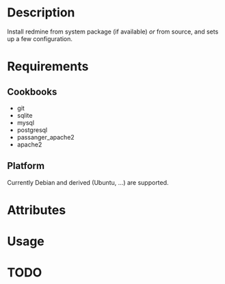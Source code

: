 # Description

Install redmine from system package (if available) *or* from source, and sets up
a few configuration.

# Requirements

## Cookbooks

* git
* sqlite
* mysql
* postgresql
* passanger_apache2
* apache2

## Platform

Currently Debian and derived (Ubuntu, …) are supported.

# Attributes
# Usage
# TODO
